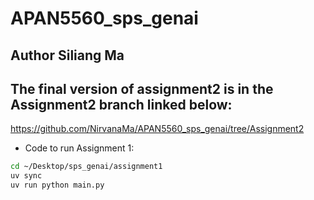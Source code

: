 # APAN5560_sps_genai

## Author Siliang Ma

## The final version of assignment2 is in the Assignment2 branch linked below:  
https://github.com/NirvanaMa/APAN5560_sps_genai/tree/Assignment2



- Code to run Assignment 1:
```bash  
cd ~/Desktop/sps_genai/assignment1  
uv sync  
uv run python main.py  
```
  

 
